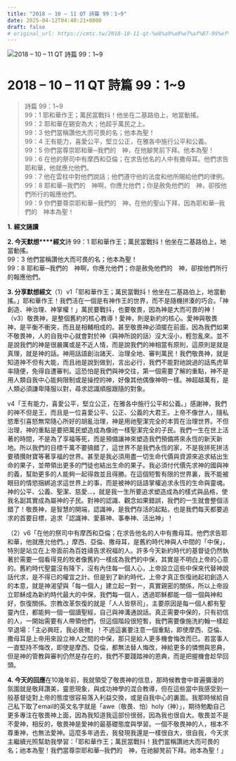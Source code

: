 ```yaml
---
title: "2018 – 10 – 11 QT 詩篇 99：1~9"
date: 2025-04-12T04:40:21+0800
draft: false
# original_url: https://cmtc.tw/2018-10-11-qt-%e8%a9%a9%e7%af%87-99%ef%bc%9a19
---
```


![2018 – 10 – 11 QT 詩篇 99：1~9](/images/qt.jpg   "2018 – 10 – 11 QT 詩篇 99：1~9")

# 2018 – 10 – 11 QT 詩篇 99：1~9

> 詩篇 99：1~9  
> 99：1 耶和華作王；萬民當戰抖！他坐在二基路伯上，地當動搖。  
> 99：2 耶和華在錫安為大；他超乎萬民之上。  
> 99：3 他們當稱讚他大而可畏的名；他本為聖！  
> 99：4 王有能力，喜愛公平，堅立公正，在雅各中施行公平和公義。  
> 99：5 你們當尊崇耶和華─我們的　神，在他腳凳前下拜。他本為聖！  
> 99：6 在他的祭司中有摩西和亞倫；在求告他名的人中有撒母耳。他們求告耶和華，他就應允他們。  
> 99：7 他在雲柱中對他們說話；他們遵守他的法度和他所賜給他們的律例。  
> 99：8 耶和華─我們的　神啊，你應允他們；你是赦免他們的　神，卻按他們所行的報應他們。  
> 99：9 你們要尊崇耶和華─我們的　神，在他的聖山下拜，因為耶和華─我們的　神本為聖！

**1.** **經文誦讀**

**2. 今天默想****經文**詩 99：1 耶和華作王；萬民當戰抖！他坐在二基路伯上，地當動搖。  
99：3 他們當稱讚他大而可畏的名；他本為聖！  
99：8 耶和華─我們的　神啊，你應允他們；你是赦免他們的　神，卻按他們所行的報應他們。

**3. 分享默想經文**（1）v1「耶和華作王；萬民當戰抖！他坐在二基路伯上，地當動搖。」耶和華作王！我們活在一個是有神作王的世界，而不是隨機拼湊的巧合。「神創造、神治理、神掌權！」萬民要戰抖，也要敬畏，因為神是大而可畏的神！（v3）敬畏神，是整個舊約的核心教導！愛神，則是新約的核心。愛神與敬畏神，是平衡不衝突，而且是相輔相成的。甚至敬畏神必須擺在前面，因為我們如果不敬畏神，人的自我中心就會對於神（與神所說的話）沒大沒小，輕忽亂來。並不是說我們的神是很嚴厲或是不近人情，而是說我們的神相當有原則，這原則是就是真理，就是神的話。神用話語創治諸天、治理全地、審判萬民！我們敬畏神，就是知道神不但有大能，而且祂是說到做到，言出必行，我們不能對祂說過的話馬虎草率隨便，免得自遭審判。這恐怕是我們與神交往，第一個需要了解的重點，神不是用人類自我中心能夠限制或是操控的神，好像其他偶像神明一樣。神超越萬有，是人類必須謙卑降服以對，尋求認識順服跟隨的對象。

v4「王有能力，喜愛公平，堅立公正，在雅各中施行公平和公義。」感謝神，我們的神不但是王，而且是一位喜愛公平、公正、公義的大君王。上帝不像世人，隨私慾牽引喜怒無常隨心所好的胡亂治理，神是用祂聖潔完全的本質在治理世界。不但治理，神的重點是要把萬民塑造成為像祂一樣聖潔完全的子民。我們一生在世上活著的時間，不是為了享福等死，而是預備讓神來塑造我們預備將來永恆的新天新地。所以我們的目標千萬不要搞錯了，這世界不是我們永恆的家，不是我拼死拼活要積攢財寶等著享福的世界。甚至是我必須用盡一切生命代價與資源來追求結出生命的果子，並帶領出更多的門徒也結出生命的果子。我必須付代價先求神的國與神的義，幫助更多的人能夠一起得救並且得勝。在這個短暫有限的世界裏，我不能被眼目的情慾捆綁追求這世界上的事，而是被神的話語掌權追求永恆的生命與靈魂。神的公平、公義、聖潔、慈愛…，就是我一生所要追求塑造成為的樣式與品格，使我名副其實成為屬神的子民。對神的認識、觀念如果錯誤，我們的一生就會整個活錯了！敬畏神，是智慧的開端，認識神，是我們存活的起點，也是我們每天都要追求的首要目標，追求「認識神、愛慕神、事奉神、活出神」！

（2）v6「在他的祭司中有摩西和亞倫；在求告他名的人中有撒母耳。他們求告耶和華，他就應允他們。」摩西、亞倫、撒母耳，是舊約時代神與人中間的「中保」，特別是站立在上帝面前為百姓禱告求祝福的人。許多今天新約時代的基督徒仍然執著於需要一個看得見的牧者像舊約一樣成為我們的中保，其實是不明白上帝的心意的。舊約時代聖靈沒有降下，沒有內住每一個人心，上帝設立這些中保來代替神說話代求，是不得已的權宜之計。但是到了新約時代，上帝才真正恢復祂起初創造人的本意，就是神渴望與「每一個人」建立起一對一，真實親密的關係，所以上帝設立耶穌成為新約時代最大的中保，我們每一個人，透過耶穌都能一個一個與神和好，恢復關係。宗教改革恢復的就是「人人皆祭司」，主要原因是每一個人都有聖靈內住，都能夠一個一個讀聖經，自己與神溝通說話。真正需要中保的，只有初信的人，一開始需要有人帶領他們，但這個階段很短暫，我們需要像施洗約翰一樣趁早退場：「主必興旺，我必衰微」！不過這裏要注意一個重點，即使摩西、亞倫、撒母耳是上帝用來設立神人之間的中保，那只是給人更多機會悔改而已。若當事人一直堅持不悔改，即使是摩西、亞倫，都無法替人悔改，神給更多的憐憫與恩典，但是神的管教與審判仍然是存在的，我們不要踐踏神的恩典，而是把握機會趁早回頭。

**4. 今天的回應**在10幾年前，我就領受了敬畏神的信息，那時候教會中普遍彌漫的氛圍就是敬拜讚美，靈恩現象，與成功神學的混合教導，但在這些當中我感受到一般基督徒對上帝的態度很容易落入利益交換，或是自我中心的裏面。我那時候給自己私下取了email的英文名字就是「awe（敬畏、怕）holy（神）」，期待勉勵自己更多專注在敬畏神上面，因為我知道我這部份很弱，因為我也很自大。敬畏並不是不愛神，相反的，敬畏神是愛神的最基礎態度與學習。一個不敬畏神的人，根本不尊重神，也無法愛神。這麼多年過去，我發現我還是一樣很自大，很自我，今天求主繼續光照幫助我學習：「耶和華作王；萬民當戰抖！我們當稱讚祂大而可畏的名；祂本為聖！我們當尊崇耶和華─我們的　神，在祂腳凳前下拜。祂本為聖！」